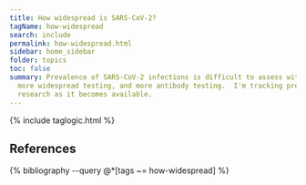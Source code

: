 ```yaml
---
title: How widespread is SARS-CoV-2?
tagName: how-widespread
search: include
permalink: how-widespread.html
sidebar: home_sidebar
folder: topics
toc: false
summary: Prevalence of SARS-CoV-2 infections is difficult to assess without
  more widespread testing, and more antibody testing.  I'm tracking preliminary
  research as it becomes available.
---
```


<!-- ## Related -->

{% include taglogic.html %}

<h2>References</h2>

{% bibliography --query @*[tags ~= how-widespread] %}
